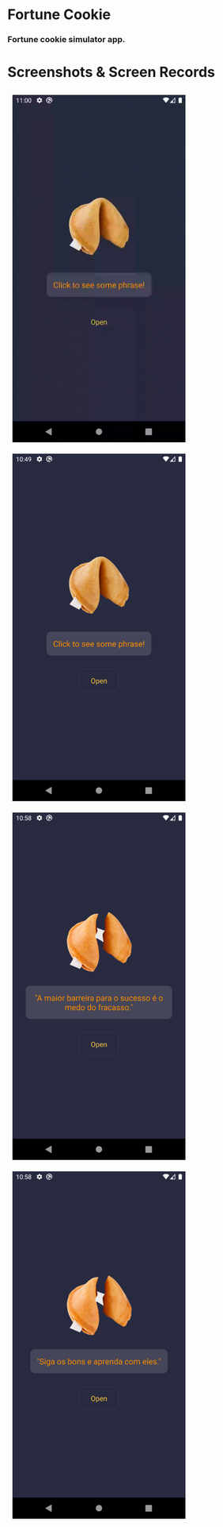 # Fortune Cookie
### Fortune cookie simulator app.

# Screenshots & Screen Records

<img style="margin: 10px" src="src/assets/records/record.gif" alt="Gif" width="350"/>
<img style="margin: 10px" src="src/assets/records/home.png" alt="Home" width="350"/>
<img style="margin: 10px" src="src/assets/records/sentence.png" alt="Phrase" width="350"/>
<img style="margin: 10px" src="src/assets/records/sec-sentence.png" alt="Phrase" width="350"/>